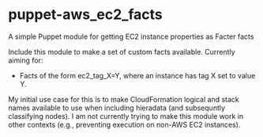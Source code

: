 # puppet-aws_ec2_facts
A simple Puppet module for getting EC2 instance properties as Facter facts

Include this module to make a set of custom facts available. Currently aiming for:
* Facts of the form ec2_tag_X=Y, where an instance has tag X set to value Y.

My initial use case for this is to make CloudFormation logical and stack names available to use when including hieradata (and subsequntly
classifying nodes). I am not currently trying to make this module work in other contexts (e.g., preventing execution on non-AWS EC2
instances).
